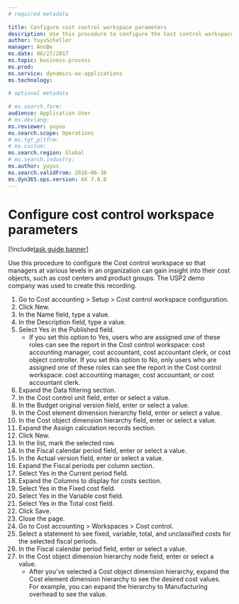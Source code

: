 ```yaml
--- 
# required metadata 
 
title: Configure cost control workspace parameters
description: Use this procedure to configure the Cost control workspace so that managers at various levels in an organization can gain insight into their cost objects, such as cost centers and product groups. 
author: YuyuScheller
manager: AnnBe 
ms.date: 06/27/2017
ms.topic: business-process 
ms.prod:  
ms.service: dynamics-ax-applications 
ms.technology:  
 
# optional metadata 
 
# ms.search.form:   
audience: Application User 
# ms.devlang:  
ms.reviewer: yuyus
ms.search.scope: Operations 
# ms.tgt_pltfrm:  
# ms.custom:  
ms.search.region: Global
# ms.search.industry: 
ms.author: yuyus
ms.search.validFrom: 2016-06-30 
ms.dyn365.ops.version: AX 7.0.0 
---
```

# Configure cost control workspace parameters

[!include[task guide banner](../../includes/task-guide-banner.md)]

Use this procedure to configure the Cost control workspace so that managers at various levels in an organization can gain insight into their cost objects, such as cost centers and product groups. The USP2 demo company was used to create this recording.

1. Go to Cost accounting > Setup > Cost control workspace configuration.
2. Click New.
3. In the Name field, type a value.
4. In the Description field, type a value.
5. Select Yes in the Published field.
    * If you set this option to Yes, users who are assigned one of these roles can see the report in the Cost control workspace: cost accounting manager, cost accountant, cost accountant clerk, or cost object controller. If you set this option to No, only users who are assigned one of these roles can see the report in the Cost control workspace: cost accounting manager, cost accountant, or cost accountant clerk.  
6. Expand the Data filtering section.
7. In the Cost control unit field, enter or select a value.
8. In the Budget original version field, enter or select a value.
9. In the Cost element dimension hierarchy field, enter or select a value.
10. In the Cost object dimension hierarchy field, enter or select a value.
11. Expand the Assign calculation records section.
12. Click New.
13. In the list, mark the selected row.
14. In the Fiscal calendar period field, enter or select a value.
15. In the Actual version field, enter or select a value.
16. Expand the Fiscal periods per column section.
17. Select Yes in the Current period field.
18. Expand the Columns to display for costs section.
19. Select Yes in the Fixed cost field.
20. Select Yes in the Variable cost field.
21. Select Yes in the Total cost field.
22. Click Save.
23. Close the page.
24. Go to Cost accounting > Workspaces > Cost control.
25. Select a statement to see fixed, variable, total, and unclassified costs for the selected fiscal periods.
26. In the Fiscal calendar period field, enter or select a value.
27. In the Cost object dimension hierarchy node field, enter or select a value.
    * After you've selected a Cost object dimension hierarchy, expand the Cost element dimension hierarchy to see the desired cost values. For example, you can expand the hierarchy to Manufacturing overhead to see the value.  

